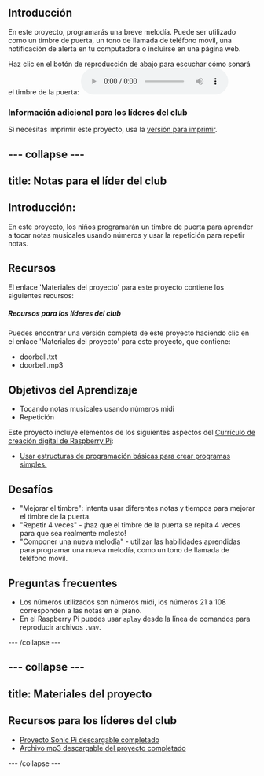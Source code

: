 ## Introducción

En este proyecto, programarás una breve melodía. Puede ser utilizado como un timbre de puerta, un tono de llamada de teléfono móvil, una notificación de alerta en tu computadora o incluirse en una página web.

<div id="audio-preview" class="pdf-hidden">
Haz clic en el botón de reproducción de abajo para escuchar cómo sonará el timbre de la puerta: 
<audio controls preload> 
  <source src="resources/doorbell.mp3" type="audio/mpeg"> 
Tu navegador no tiene soporte para el elemento de <code>audio</code>. 
</audio>
</div>

### Información adicional para los líderes del club

Si necesitas imprimir este proyecto, usa la [versión para imprimir](https://projects.raspberrypi.org/es-LA/projects/compose-tune/print).

--- collapse ---
---
title: Notas para el líder del club
---

## Introducción:

En este proyecto, los niños programarán un timbre de puerta para aprender a tocar notas musicales usando números y usar la repetición para repetir notas.

## Recursos

El enlace 'Materiales del proyecto' para este proyecto contiene los siguientes recursos:

##### Recursos para los líderes del club

Puedes encontrar una versión completa de este proyecto haciendo clic en el enlace 'Materiales del proyecto' para este proyecto, que contiene:

* doorbell.txt
* doorbell.mp3

## Objetivos del Aprendizaje

* Tocando notas musicales usando números midi
* Repetición

Este proyecto incluye elementos de los siguientes aspectos del [Currículo de creación digital de Raspberry Pi](http://rpf.io/curriculum):

* [Usar estructuras de programación básicas para crear programas simples.](https://www.raspberrypi.org/curriculum/programming/creator)

## Desafíos

* "Mejorar el timbre": intenta usar diferentes notas y tiempos para mejorar el timbre de la puerta.
* "Repetir 4 veces" - ¡haz que el timbre de la puerta se repita 4 veces para que sea realmente molesto!
* "Componer una nueva melodía" - utilizar las habilidades aprendidas para programar una nueva melodía, como un tono de llamada de teléfono móvil.

## Preguntas frecuentes

* Los números utilizados son números midi, los números 21 a 108 corresponden a las notas en el piano.
* En el Raspberry Pi puedes usar `aplay` desde la línea de comandos para reproducir archivos `.wav`.

--- /collapse ---

--- collapse ---
---
title: Materiales del proyecto
---

## Recursos para los líderes del club

* [Proyecto Sonic Pi descargable completado](resources/doorbell.txt)
* [Archivo mp3 descargable del proyecto completado](resources/doorbell.mp3)

--- /collapse ---